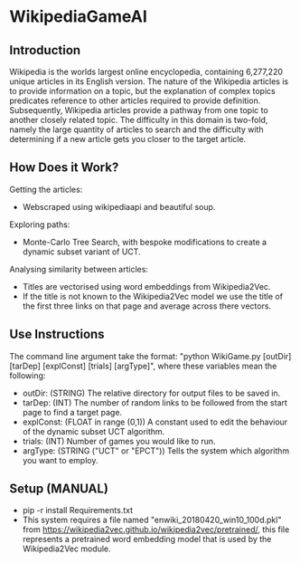 # WikipediaGameAI

## Introduction
Wikipedia is the worlds largest online encyclopedia, containing 6,277,220 unique articles in its English version.  The nature of the Wikipedia articles is to provide information on a topic, but the explanation of complex topics predicates reference to other articles required to provide definition.  Subsequently, Wikipedia articles provide a pathway from one topic to another closely related topic. The difficulty in this domain is two-fold, namely the large quantity of articles to search and the difficulty with determining if a new article gets you closer to the target article.

## How Does it Work?
Getting the articles:
* Webscraped using wikipediaapi and beautiful soup.

Exploring paths:
* Monte-Carlo Tree Search, with bespoke modifications to create a dynamic subset variant of UCT.

Analysing similarity between articles:
* Titles are vectorised using word embeddings from Wikipedia2Vec.
* If the title is not known to the Wikipedia2Vec model we use the title of the first three links on that page and average across there vectors.

## Use Instructions
The command line argument take the format: "python WikiGame.py [outDir] [tarDep] [explConst] [trials] [argType]", where these variables mean the following:
* outDir: (STRING) The relative directory for output files to be saved in.
* tarDep: (INT) The number of random links to be followed from the start page to find a target page.
* explConst: (FLOAT in range (0,1)) A constant used to edit the behaviour of the dynamic subset UCT algorithm.
* trials: (INT) Number of games you would like to run.
* argType: (STRING ("UCT" or "EPCT")) Tells the system which algorithm you want to employ.

## Setup (MANUAL)
* pip -r install Requirements.txt
* This system requires a file named "enwiki_20180420_win10_100d.pkl" from https://wikipedia2vec.github.io/wikipedia2vec/pretrained/, this file represents a pretrained word embedding model that is used by the Wikipedia2Vec module.
